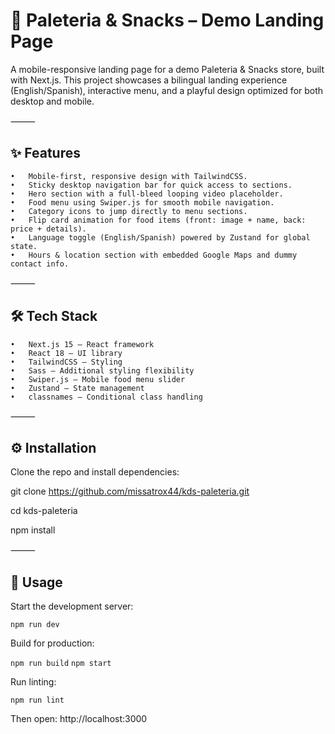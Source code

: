 # 🍧 Paleteria & Snacks – Demo Landing Page

A mobile-responsive landing page for a demo Paleteria & Snacks store, built with Next.js.
This project showcases a bilingual landing experience (English/Spanish), interactive menu, and a playful design optimized for both desktop and mobile.


⸻

## ✨ Features
	•	Mobile-first, responsive design with TailwindCSS.
	•	Sticky desktop navigation bar for quick access to sections.
	•	Hero section with a full-bleed looping video placeholder.
	•	Food menu using Swiper.js for smooth mobile navigation.
	•	Category icons to jump directly to menu sections.
	•	Flip card animation for food items (front: image + name, back: price + details).
	•	Language toggle (English/Spanish) powered by Zustand for global state.
	•	Hours & location section with embedded Google Maps and dummy contact info.

⸻

## 🛠 Tech Stack
	•	Next.js 15 – React framework
	•	React 18 – UI library
	•	TailwindCSS – Styling
	•	Sass – Additional styling flexibility
	•	Swiper.js – Mobile food menu slider
	•	Zustand – State management
	•	classnames – Conditional class handling

⸻

## ⚙️ Installation

Clone the repo and install dependencies:

git clone https://github.com/missatrox44/kds-paleteria.git

cd kds-paleteria

npm install


⸻

## 🚀 Usage

Start the development server:

`npm run dev`

Build for production:

`npm run build`
`npm start`

Run linting:

`npm run lint`

Then open: http://localhost:3000

